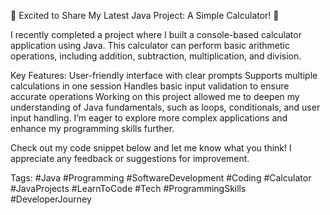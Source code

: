 🚀 Excited to Share My Latest Java Project: A Simple Calculator! 🚀

I recently completed a project where I built a console-based calculator application using Java. This calculator can perform basic arithmetic operations, including addition, subtraction, multiplication, and division.

Key Features:
User-friendly interface with clear prompts
Supports multiple calculations in one session
Handles basic input validation to ensure accurate operations
Working on this project allowed me to deepen my understanding of Java fundamentals, such as loops, conditionals, and user input handling. I’m eager to explore more complex applications and enhance my programming skills further.

Check out my code snippet below and let me know what you think! I appreciate any feedback or suggestions for improvement.



Tags:
#Java #Programming #SoftwareDevelopment #Coding #Calculator #JavaProjects #LearnToCode #Tech #ProgrammingSkills #DeveloperJourney
